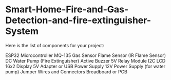 # Smart-Home-Fire-and-Gas-Detection-and-fire-extinguisher-System
Here is the list of components for your project:

ESP32 Microcontroller
MQ-135 Gas Sensor
Flame Sensor (IR Flame Sensor)
DC Water Pump (Fire Extinguisher)
Active Buzzer
5V Relay Module
I2C LCD 16x2 Display
5V Adapter or USB Power Supply
12V Power Supply (for water pump)
Jumper Wires and Connectors
Breadboard or PCB
